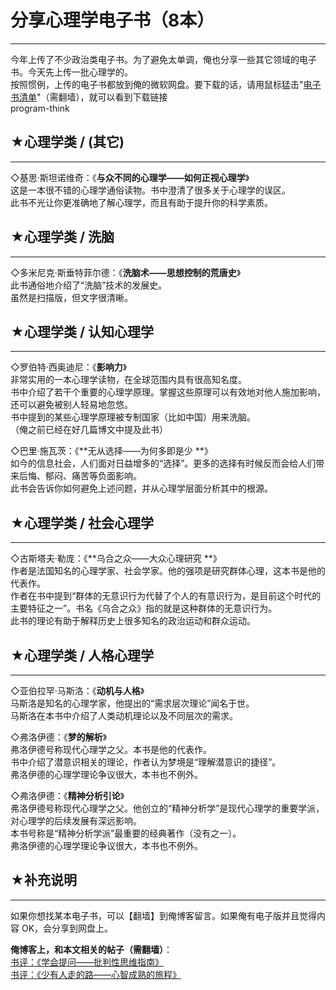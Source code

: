 # 分享心理学电子书（8本） 

-----

 今年上传了不少政治类电子书。为了避免太单调，俺也分享一些其它领域的电子书。今天先上传一批心理学的。  
 按照惯例，上传的电子书都放到俺的微软网盘。要下载的话，请用鼠标猛击"[电子书清单](https://github.com/programthink/books)"（需翻墙），就可以看到下载链接  
 program-think  
   
 ## ★心理学类 / (其它)
------------

  
 ◇基思·斯坦诺维奇：《**与众不同的心理学——如何正视心理学**》  
 这是一本很不错的心理学通俗读物。书中澄清了很多关于心理学的误区。  
 此书不光让你更准确地了解心理学，而且有助于提升你的科学素质。  
   
 ## ★心理学类 / 洗脑
----------

  
 ◇多米尼克·斯垂特菲尔德：《**洗脑术——思想控制的荒唐史**》  
 此书通俗地介绍了“洗脑”技术的发展史。  
 虽然是扫描版，但文字很清晰。  
   
 ## ★心理学类 / 认知心理学
-------------

  
 ◇罗伯特·西奥迪尼：《**影响力**》  
 非常实用的一本心理学读物，在全球范围内具有很高知名度。  
 书中介绍了若干个重要的心理学原理。掌握这些原理可以有效地对他人施加影响，还可以避免被别人轻易地忽悠。  
 书中提到的某些心理学原理被专制国家（比如中国）用来洗脑。  
 （俺之前已经在好几篇博文中提及此书）  
   
 ◇巴里·施瓦茨：《**无从选择——为何多即是少 **》  
 如今的信息社会，人们面对日益增多的“选择”。更多的选择有时候反而会给人们带来后悔、郁闷、痛苦等负面影响。  
 此书会告诉你如何避免上述问题，并从心理学层面分析其中的根源。  
   
 ## ★心理学类 / 社会心理学
-------------

  
 ◇古斯塔夫·勒庞：《**乌合之众——大众心理研究 **》  
 作者是法国知名的心理学家、社会学家。他的强项是研究群体心理，这本书是他的代表作。  
 作者在书中提到“群体的无意识行为代替了个人的有意识行为，是目前这个时代的主要特征之一”。书名《乌合之众》指的就是这种群体的无意识行为。  
 此书的理论有助于解释历史上很多知名的政治运动和群众运动。  
   
 ## ★心理学类 / 人格心理学
-------------

  
 ◇亚伯拉罕·马斯洛：《**动机与人格**》  
 马斯洛是知名的心理学家，他提出的“需求层次理论”闻名于世。  
 马斯洛在本书中介绍了人类动机理论以及不同层次的需求。  
   
 ◇弗洛伊德：《**梦的解析**》  
 弗洛伊德号称现代心理学之父。本书是他的代表作。  
 书中介绍了潜意识相关的理论，作者认为梦境是“理解潜意识的捷径”。  
 弗洛伊德的心理学理论争议很大，本书也不例外。  
   
 ◇弗洛伊德：《**精神分析引论**》  
 弗洛伊德号称现代心理学之父。他创立的“精神分析学”是现代心理学的重要学派，对心理学的后续发展有深远影响。  
 本书号称是“精神分析学派”最重要的经典著作（没有之一）。  
 弗洛伊德的心理学理论争议很大，本书也不例外。  
   
   
 ## ★补充说明
-----

  
 如果你想找某本电子书，可以【翻墙】到俺博客留言。如果俺有电子版并且觉得内容 OK，会分享到网盘上。  
   
   
 **俺博客上，和本文相关的帖子（需翻墙）**：  
 [书评：《学会提问——批判性思维指南》](https://program-think.blogspot.com/2010/10/book-review-asking-right-questions.html)  
 [书评：《少有人走的路——心智成熟的旅程》](https://program-think.blogspot.com/2012/06/book-review-road-less-traveled.html) 